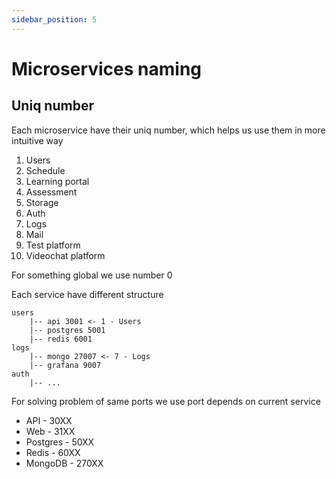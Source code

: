 ```yaml
---
sidebar_position: 5
---
```


# Microservices naming

## Uniq number
Each microservice have their uniq number, which helps us use them in more intuitive way

1.  Users
2.  Schedule
3.  Learning portal
4.  Assessment
5.  Storage
6.  Auth
7.  Logs
8.  Mail
9.  Test platform
10. Videochat platform

For something global we use number 0

Each service have different structure

```
users
    |-- api 3001 <- 1 - Users
    |-- postgres 5001
    |-- redis 6001
logs
    |-- mongo 27007 <- 7 - Logs
    |-- grafana 9007
auth
    |-- ...
```

For solving problem of same ports we use port depends on current service
- API - 30XX
- Web - 31XX
- Postgres - 50XX
- Redis - 60XX
- MongoDB - 270XX